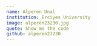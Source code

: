 ```yaml
---
name: Alperen Unal
institution: Erciyes University
image: alperen23230.jpg
quote: Show me the code
github: alperen23230
---
```

